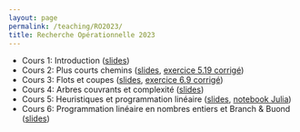 ```yaml
---
layout: page
permalink: /teaching/RO2023/
title: Recherche Opérationnelle 2023
---
```


- Cours 1: Introduction ([slides](https://batyleo.github.io/assets/pdf/RO2023/01_introduction.pdf))
- Cours 2: Plus courts chemins ([slides](https://batyleo.github.io/assets/pdf/RO2023/02_shortest_paths.pdf), [exercice 5.19 corrigé](https://batyleo.github.io/assets/pdf/RO2023/exercises/5.19.pdf))
- Cours 3: Flots et coupes ([slides](https://batyleo.github.io/assets/pdf/RO2023/03_flows.pdf), [exercice 6.9 corrigé](https://batyleo.github.io/assets/pdf/RO2023/exercises/6.9.pdf))
- Cours 4: Arbres couvrants et complexité ([slides](https://batyleo.github.io/assets/pdf/RO2023/04_spanning_tree.pdf))
- Cours 5: Heuristiques et programmation linéaire ([slides](https://batyleo.github.io/assets/pdf/RO2023/05_heuristics_PL.pdf), [notebook Julia](https://batyleo.github.io/assets/pdf/RO2023/notebook.html))
- Cours 6: Programmation linéaire en nombres entiers et Branch & Buond ([slides](https://batyleo.github.io/assets/pdf/RO2023/06_plne.pdf))
